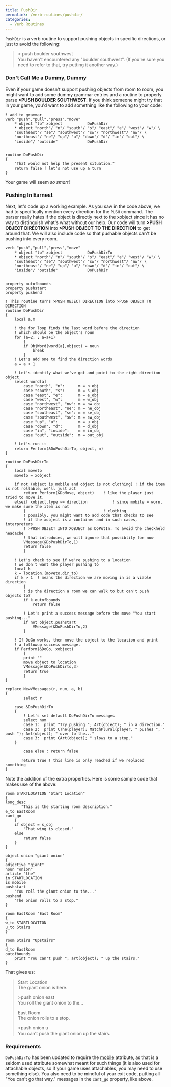 ```yaml
---
title: PushDir
permalink: /verb-routines/pushdir/
categories: 
  - Verb Routines
---
```


`PushDir` is a verb routine to support pushing objects in specific
directions, or just to avoid the following:

>&gt; push boulder southwest  
>You haven't encountered any "boulder southwest". (If you're sure you
>need to refer to that, try putting it another way.)


### Don't Call Me a Dummy, Dummy

Even if your game doesn't support pushing objects from room to room, you
might want to add some dummy grammar entries and a routine to properly
parse **&gt;PUSH BOULDER SOUTHWEST**. If you think someone might try
that in your game, you'd want to add something like the following to
your code:

    ! add to grammar
    verb "push","pull","press","move"
        * object "to" xobject           DoPushDir
        * object "north"/ "n"/ "south"/ "s"/ "east"/ "e"/ "west"/ "w"/ \
        "southeast"/ "se"/ "southwest"/ "sw"/ "northwest"/ "nw"/ \
        "northeast"/ "ne"/ "up"/ "u"/ "down"/ "d"/ "in"/ "out"/ \
        "inside"/ "outside"             DoPushDir


    routine DoPushDir
    {
        "That would not help the present situation."
        return false ! let's not use up a turn
    }

Your game will seem *so smart*!

### Pushing In Earnest

Next, let's code up a working example. As you saw in the code above, we
had to specifically mention every direction for the `PUSH` command. The
parser really hates if the object is directly next to the xobject since
it has no way to distinguish what's what without our help. Our code will
turn **&gt;PUSH OBJECT DIRECTION** into **&gt;PUSH OBJECT TO THE
DIRECTION** to get around that. We will also include code so that
pushable objects can't be pushing into every room.

    verb "push","pull","press","move"
        * object "to" xobject           DoPushDirTo
        * object "north"/ "n"/ "south"/ "s"/ "east"/ "e"/ "west"/ "w"/ \
        "southeast"/ "se"/ "southwest"/ "sw"/ "northwest"/ "nw"/ \
        "northeast"/ "ne"/ "up"/ "u"/ "down"/ "d"/ "in"/ "out"/ \
        "inside"/ "outside"             DoPushDir


    property outofbounds
    property pushstart
    property pushend

    ! This routine turns >PUSH OBJECT DIRECTION into >PUSH OBJECT TO DIRECTION
    routine DoPushDir
    {
        local a,m

        ! the for loop finds the last word before the direction
        ! which should be the object's noun
        for (a=2; ; a=a+1)
            {
            if ObjWord(word[a],object) = noun
                break
            }
        ! Let's add one to find the direction words
        a = a + 1

        ! Let's identify what we've got and point to the right direction object
        select word[a]
            case "north", "n":      m = n_obj
            case "south", "s":      m = s_obj
            case "east", "e":       m = e_obj
            case "west", "w":       m = w_obj
            case "northwest", "nw": m = nw_obj
            case "northeast", "ne": m = ne_obj
            case "southeast", "se": m = se_obj
            case "southwest", "sw": m = sw_obj
            case "up", "u":         m = u_obj
            case "down", "d":       m = d_obj
            case "in", "inside":    m = in_obj
            case "out", "outside":  m = out_obj

        ! Let's run it
        return Perform(&DoPushDirTo, object, m)
    }

    routine DoPushDirTo
    {
        local moveto
        moveto = xobject

        if not (object is mobile and object is not clothing) ! if the item is not rollable, we'll just act
            return Perform(&DoMove, object)    ! like the player just tried to move it.
        elseif xobject.type ~= direction           ! since mobile = worn, we make sure the item is not
            {                                  ! clothing
            ! possibly, you might want to add code that checks to see
            ! if the xobject is a container and in such cases, interpreters
            ! >PUSH OBJECT INTO XOBJECT as DoPutIn. To avoid the checkheld headache
            ! that introduces, we will ignore that possiblity for now
            VMessage(&DoPushDirTo,1)
            return false
            }

        ! Let's check to see if we're pushing to a location
        ! we don't want the player pushing to
        local k
        k = location.(moveto.dir_to)
        if k > 1  ! means the direction we are moving in is a viable direction
            {
            ! is the direction a room we can walk to but can't push objects to?
            if k.outofbounds
                return false

            ! Let's print a success message before the move "You start pushing..."
            if not object.pushstart
                VMessage(&DoPushDirTo,2)
            }

        ! If DoGo works, then move the object to the location and print
        ! a followup success message.
        if Perform(&DoGo, xobject)
            {
            print ""
            move object to location
            VMessage(&DoPushDirto,3)
            return true
            }
    }

    replace NewVMessages(r, num, a, b)
    {
            select r

        case &DoPushDirTo
        {
            ! Let's set default DoPushDirTo messages
            select num
            case 1:  print "Try pushing "; Art(object); " in a direction."
            case 2:  print CThe(player); MatchPlural(player, " pushes ", " push "); Art(object); " over to the..."
            case 3:  print CArt(object); " slows to a stop."
        }

            case else : return false

           return true ! this line is only reached if we replaced something
    }

Note the addition of the extra properties. Here is some sample code that
makes use of the above:

    room STARTLOCATION "Start Location"
    {
    long_desc
           "This is the starting room description."
    e_to EastRoom
    cant_go
        {
        if object = s_obj
            "That wing is closed."
        else
            return false
        }
    }

    object onion "giant onion"
    {
    adjective "giant"
    noun "onion"
    article "the"
    in STARTLOCATION
    is mobile
    pushstart
        "You roll the giant onion to the..."
    pushend
        "The onion rolls to a stop."
    }

    room EastRoom "East Room"
    {
    w_to STARTLOCATION
    u_to Stairs
    }

    room Stairs "Upstairs"
    {
    d_to EastRoom
    outofbounds
        print "You can't push "; art(object); " up the stairs."
    }

That gives us:

>Start Location  
>The giant onion is here.
>
>&gt;push onion east  
>You roll the giant onion to the...
>
>East Room  
>The onion rolls to a stop.
>
>&gt;push onion u  
>You can't push the giant onion up the stairs.

### Requirements

`DoPushDirTo` has been updated to require the
[mobile](attributes/) attribute, as that is a seldom used
attribute somewhat meant for such things (it is also used for attachable
objects, so if your game uses attachables, you may need to use something
else). You also need to be mindful of your exit code, putting all "You
can't go that way." messages in the `cant_go` property, like above.
